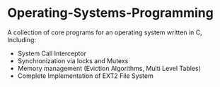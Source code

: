 # Operating-Systems-Programming
A collection of core programs for an operating system written in C,
Including:
* System Call Interceptor
* Synchronization via locks and Mutexs
* Memory management (Eviction Algorithms, Multi Level Tables)
* Complete Implementation of EXT2 File System
